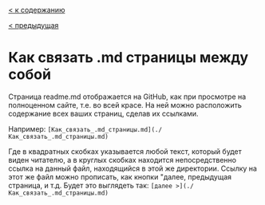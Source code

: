 [< к содержанию](./readme.md)

[< предыдущая](./Как_вставлять_картинки.md)

# Как связать .md страницы между собой

Страница readme.md отображается на GitHub, как при просмотре на полноценном сайте, т.е. во всей красе. На ней можно расположить содержание всех ваших страниц, сделав их ссылками.

Например: `[Как_связать_.md_страницы.md](./Как_связать_.md_страницы.md)`

Где в квадратных скобках указывается любой текст, который будет виден читателю, а в круглых скобках находится непосредственно ссылка на данный файл, находящийся в этой же директории.
Ссылку на этот же файл можно прописать, как кнопки "далее, предыдущая страница, и т.д. Будет это выглядеть так:
`[далее >](./Как_связать_.md_страницы.md)`
